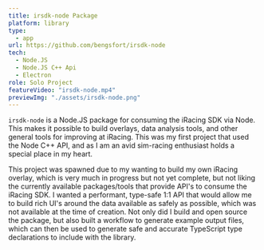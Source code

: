 ```yaml
---
title: irsdk-node Package
platform: library
type:
  - app
url: https://github.com/bengsfort/irsdk-node
tech:
  - Node.JS
  - Node.JS C++ Api
  - Electron
role: Solo Project
featureVideo: "irsdk-node.mp4"
previewImg: "./assets/irsdk-node.png"
---
```


`irsdk-node` is a Node.JS package for consuming the iRacing SDK via Node. This makes it possible to build overlays, data analysis tools, and other general tools for improving at iRacing. This was my first project that used the Node C++ API, and as I am an avid sim-racing enthusiast holds a special place in my heart.

This project was spawned due to my wanting to build my own iRacing overlay, which is very much in progress but not yet complete, but not liking the currently available packages/tools that  provide API's to consume the iRacing SDK. I wanted a performant, type-safe 1:1 API that would allow me to build rich UI's around the data available as safely as possible, which was not available at the time of creation. Not only did I build and open source the package, but also built a workflow to generate example output files, which can then be used to generate safe and accurate TypeScript type declarations to include with the library.
